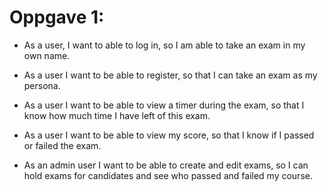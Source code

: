 # Oppgave 1:

* As a user, I want to able to log in, so I am able to take an exam in my own name.

* As a user I want to be able to register, so that I can take an exam as my persona. 

* As a user I want to be able to view a timer during the exam, so that I know how much time I have left of this exam.

* As a user I want to be able to view my score, so that I know if I passed or failed the exam.

* As an admin user I want to be able to create and edit exams, so I can hold exams for candidates and see who passed and failed my course. 
